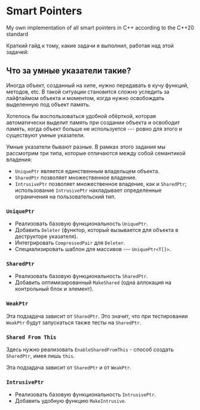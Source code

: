 # Smart Pointers
My own implementation of all smart pointers in C++ according to the C++20 standard

Краткий гайд к тому, какие задачи я выполнил, работая над этой задачей:

## Что за умные указатели такие?

Иногда объект, созданный на хипе, нужно передавать в кучу функций, методов, etc.
В такой ситуации становится сложно уследить за лайфтаймом объекта и моментом, 
когда нужно освобождать выделенную под объект память.

Хотелось бы воспользоваться удобной обёрткой,
которая автоматически выделит память при создании объекта
и освободит память, когда объект больше не используется --- 
ровно для этого и существуют умные указатели.

Умные указатели бывают разные. 
В рамках этого задания мы рассмотрим три типа, которые отличаются между собой 
семантикой владения:
* ```UniquePtr``` является единственным владельцем объекта.
* ```SharedPtr``` позволяет множественное владение.
* ```IntrusivePtr``` позволяет множественное владение, как и `SharedPtr`; использование `IntrusivePtr` накладывает определенные ограничения на пользовательский тип.

### ```UniquePtr```

   * Реализовать базовую функциональность ```UniquePtr```.
   * Добавить ```Deleter``` (функтор, который вызывается для объекта в 
   деструкторе указателя).
   * Интегрировать ```CompressedPair``` для ```Deleter```.
   * Специализировать шаблон для массивов --- ```UniquePtr<T[]>```.

### ```SharedPtr```

   * Реализовать базовую функциональность ```SharedPtr```.
   * Добавить оптимизированный ```MakeShared``` (одна аллокация на 
   контрольный блок и элемент).

### ```WeakPtr```

Эта подзадача зависит от `SharedPtr`. Это значит, что при тестировании `WeakPtr` будут запускаться также тесты на `SharedPtr`.

### ```Shared From This```

Здесь нужно реализовать ```EnableSharedFromThis``` - способ создать ```SharedPtr```,
   имея лишь ```this```.

Эта подзадача зависит от `SharedPtr` и от `WeakPtr`.

### ```IntrusivePtr```

   * Реализовать базовую функциональность ```IntrusivePtr```.
   * Добавить удобную функцию ```MakeIntrusive```.
